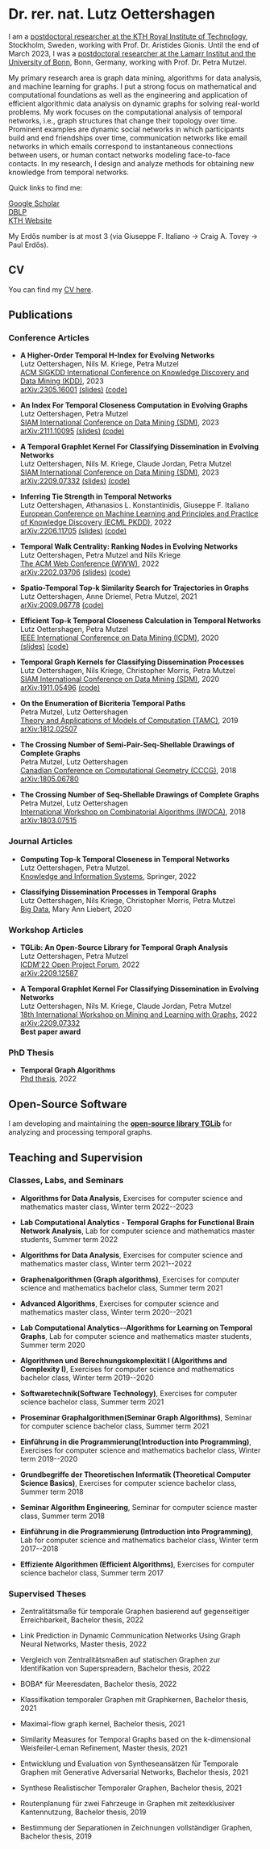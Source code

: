 # Dr. rer. nat. Lutz Oettershagen

I am a [postdoctoral researcher at the KTH Royal Institute of Technology](https://www.kth.se/), Stockholm, Sweden, working with Prof. Dr. Aristides Gionis.
Until the end of March 2023, I was a [postdoctoral researcher at the Lamarr Institut and the University of Bonn](https://ca.cs.uni-bonn.de//doku.php), Bonn, Germany, working with Prof. Dr. Petra Mutzel.

My primary research area is graph data mining, algorithms for data analysis, and machine learning for graphs. I put a strong focus on mathematical and computational foundations as well as the engineering and application of efficient algorithmic data analysis on dynamic graphs for solving real-world problems. My work focuses on the computational analysis of temporal networks, i.e., graph structures that change their topology over time. Prominent examples are dynamic social networks in which participants build and end friendships over time, communication networks like email networks in which emails correspond to instantaneous connections between users, or human contact networks modeling face-to-face contacts. In my research, I design and analyze methods for obtaining new knowledge from temporal networks. 


Quick links to find me:  


[Google Scholar](https://scholar.google.com/citations?user=NnaJPcMAAAAJ&hl=en)  
[DBLP](https://dblp.org/pid/217/2351.html)  
[KTH Website](https://www.kth.se/profile/lutzo)  


My Erdős number is at most 3 (via Giuseppe F. Italiano → Craig A. Tovey → Paul Erdős).

## CV

You can find my [CV here](https://github.com/Lutzoe/lutzoe.github.io/raw/master/cv/CV_Lutz_Oettershagen.pdf).

## Publications 
### Conference Articles 


* **A Higher-Order Temporal H-Index for Evolving Networks**  
Lutz Oettershagen, Nils M. Kriege, Petra Mutzel  
[ACM SIGKDD International Conference on Knowledge Discovery and Data Mining (KDD)](https://kdd.org/kdd2023/), 2023  
[arXiv:2305.16001](https://arxiv.org/abs/2305.16001) [(slides)](https://gitlab.com/tgpublic/tgh/-/raw/main/kdd23_slides.pdf?ref_type=heads) [(code)](https://gitlab.com/tgpublic/tgh)

* **An Index For Temporal Closeness Computation in Evolving Graphs**  
Lutz Oettershagen, Petra Mutzel  
[SIAM International Conference on Data Mining (SDM)](https://www.siam.org/conferences/cm/conference/sdm23), 2023  
[arXiv:2111.10095](https://arxiv.org/abs/2111.10095) [(slides)](https://gitlab.com/tgpublic/tgindex/-/raw/main/slides.pdf?ref_type=heads) [(code)](https://gitlab.com/tgpublic/tgindex)

* **A Temporal Graphlet Kernel For Classifying Dissemination in Evolving Networks**  
Lutz Oettershagen, Nils M. Kriege, Claude Jordan, Petra Mutzel  
[SIAM International Conference on Data Mining (SDM)](https://www.siam.org/conferences/cm/conference/sdm23), 2023  
[arXiv:2209.07332](https://arxiv.org/abs/2209.07332) [(slides)](https://gitlab.com/tgpublic/tgraphlet/-/raw/main/A%20Temporal%20Graphlet%20Kernel%20for%20Classifying%20Dissemination%20in%20Evolving%20Networks.pdf?ref_type=heads) [(code)](https://gitlab.com/tgpublic/tgraphlet)
 
* **Inferring Tie Strength in Temporal Networks**  
Lutz Oettershagen, Athanasios L. Konstantinidis, Giuseppe F. Italiano  
[European Conference on Machine Learning and Principles and Practice of Knowledge Discovery (ECML PKDD)](https://2022.ecmlpkdd.org/), 2022  
[arXiv:2206.11705](https://arxiv.org/abs/2206.11705) [(slides)](https://gitlab.com/tgpublic/tgstc/-/raw/main/slides.pdf?ref_type=heads) [(code)](https://gitlab.com/tgpublic/tgstc)

* **Temporal Walk Centrality: Ranking Nodes in Evolving Networks**  
Lutz Oettershagen, Petra Mutzel and Nils Kriege  
[The ACM Web Conference (WWW)](https://www2022.thewebconf.org/), 2022  
[arXiv:2202.03706](https://arxiv.org/abs/2202.03706) [(slides)](https://gitlab.com/tgpublic/twc/-/raw/main/slides.pdf?ref_type=heads) [(code)](https://gitlab.com/tgpublic/twc)

* **Spatio-Temporal Top-k Similarity Search for Trajectories in Graphs**  
Lutz Oettershagen, Anne Driemel, Petra Mutzel, 2021  
[arXiv:2009.06778](https://arxiv.org/abs/2009.06778) [(code)](https://gitlab.com/tgpublic/topktraj)

* **Efficient Top-k Temporal Closeness Calculation in Temporal Networks**  
Lutz Oettershagen, Petra Mutzel  
[IEEE International Conference on Data Mining (ICDM)](http://icdm2020.bigke.org/), 2020  
[(slides)](https://gitlab.com/tgpublic/tgcloseness/-/raw/master/slides.pdf?ref_type=heads) [(code)](https://gitlab.com/tgpublic/tgcloseness)

* **Temporal Graph Kernels for Classifying Dissemination Processes**  
Lutz Oettershagen, Nils Kriege, Christopher Morris, Petra Mutzel  
[SIAM International Conference on Data Mining (SDM)](https://www.siam.org/conferences/cm/conference/sdm20), 2020  
[arXiv:1911.05496](https://arxiv.org/abs/1911.05496) [(code)](https://gitlab.com/tgpublic/tgkernel)

* **On the Enumeration of Bicriteria Temporal Paths**  
Petra Mutzel, Lutz Oettershagen  
[Theory and Applications of Models of Computation (TAMC)](http://www.f.waseda.jp/watada/TAMC2019/), 2019  
[arXiv:1812.02507](https://arxiv.org/abs/1812.02507)

* **The Crossing Number of Semi-Pair-Seq-Shellable Drawings of Complete Graphs**  
Petra Mutzel, Lutz Oettershagen  
[Canadian Conference on Computational Geometry (CCCG)](http://www.cs.umanitoba.ca/~cccg2018/), 2018  
[arXiv:1805.06780](https://arxiv.org/abs/1805.06780)

* **The Crossing Number of Seq-Shellable Drawings of Complete Graphs**  
Petra Mutzel, Lutz Oettershagen  
[International Workshop on Combinatorial Algorithms (IWOCA)](https://www.comp.nus.edu.sg/~iwoca18/), 2018  
[arXiv:1803.07515](https://arxiv.org/abs/1803.07515)

### Journal Articles 

* **Computing Top-k Temporal Closeness in Temporal Networks**  
Lutz Oettershagen, Petra Mutzel.  
[Knowledge and Information Systems](https://doi.org/10.1007/s10115-021-01639-4), Springer, 2022

* **Classifying Dissemination Processes in Temporal Graphs**  
Lutz Oettershagen, Nils Kriege, Christopher Morris, Petra Mutzel  
[Big Data](https://www.liebertpub.com/doi/full/10.1089/big.2020.0086), Mary Ann Liebert, 2020


### Workshop Articles 
* **TGLib: An Open-Source Library for Temporal Graph Analysis**  
Lutz Oettershagen, Petra Mutzel  
[ICDM'22 Open Project Forum](https://www.cs.ucr.edu/~epapalex/icdm22-open-project-forum/), 2022  
[arXiv:2209.12587](https://arxiv.org/abs/2209.12587)

* **A Temporal Graphlet Kernel For Classifying Dissemination in Evolving Networks**  
Lutz Oettershagen, Nils M. Kriege, Claude Jordan, Petra Mutzel  
[18th International Workshop on Mining and Learning with Graphs](https://www.mlgworkshop.ml/), 2022  
[arXiv:2209.07332](https://arxiv.org/abs/2209.07332)  
**Best paper award** 


### PhD Thesis
* **Temporal Graph Algorithms**  
[Phd thesis](https://bonndoc.ulb.uni-bonn.de/xmlui/handle/20.500.11811/10104), 2022  


## Open-Source Software
I am developing and maintaining
the [**open-source library TGLib**](https://gitlab.com/tgpublic/tglib) for analyzing and processing temporal graphs.

## Teaching and Supervision

### Classes, Labs, and Seminars

* **Algorithms for Data Analysis**, 
Exercises for computer science and mathematics master class, 
Winter term 2022--2023

* **Lab Computational Analytics - Temporal Graphs for Functional Brain Network Analysis**, 
Lab for computer science and mathematics master students, 
Summer term 2022

* **Algorithms for Data Analysis**, 
Exercises for computer science and mathematics master class, 
Winter term 2021--2022

* **Graphenalgorithmen (Graph algorithms)**, 
Exercises for computer science and mathematics bachelor class, 
Summer term 2021

* **Advanced Algorithms**, 
Exercises for computer science and mathematics master class, 
Winter term 2020--2021

* **Lab Computational Analytics--Algorithms for Learning on Temporal Graphs**, 
Lab for computer science and mathematics master students, 
Summer term 2020

* **Algorithmen und Berechnungskomplexität I (Algorithms and Complexity I)**, 
Exercises for computer science and mathematics bachelor class, 
Winter term 2019--2020

* **Softwaretechnik(Software Technology)**, 
Exercises for computer science bachelor class, 
Summer term 2021

* **Proseminar Graphalgorithmen(Seminar Graph Algorithms)**,
Seminar for computer science bachelor class,
Summer term 2021

* **Einführung in die Programmierung(Introduction into Programming)**, 
Exercises for computer science and mathematics bachelor class, 
Winter term 2019--2020

* **Grundbegriffe der Theoretischen Informatik (Theoretical Computer Science Basics)**, 
Exercises for computer science bachelor class, 
Summer term 2018

* **Seminar Algorithm Engineering**, 
Seminar for computer science master class, 
Summer term 2018

* **Einführung in die Programmierung (Introduction into Programming)**, 
Lab for computer science and mathematics bachelor class, 
Winter term 2017--2018

* **Effiziente Algorithmen (Efficient Algorithms)**, 
Exercises for computer science bachelor class, 
Summer term 2017

### Supervised Theses

* Zentralitätsmaße für temporale Graphen basierend auf gegenseitiger Erreichbarkeit, 
Bachelor thesis, 2022

* Link Prediction in Dynamic Communication Networks Using Graph Neural Networks, 
Master thesis, 2022

* Vergleich von Zentralitätsmaßen auf statischen Graphen zur Identifikation von Superspreadern, 
Bachelor thesis, 2022

* BOBA* für Meeresdaten, 
Bachelor thesis, 2022

* Klassifikation temporaler Graphen mit Graphkernen, 
Bachelor thesis, 2021

* Maximal-flow graph kernel, 
Bachelor thesis, 2021

* Similarity Measures for Temporal Graphs based on the k-dimensional Weisfeiler-Leman Refinement, 
Master thesis, 2021

* Entwicklung und Evaluation von Syntheseansätzen für Temporale Graphen mit Generative Adversarial Networks, 
Bachelor thesis, 2021

* Synthese Realistischer Temporaler Graphen, 
Bachelor thesis, 2021

* Routenplanung für zwei Fahrzeuge in Graphen mit zeitexklusiver Kantennutzung, 
Bachelor thesis, 2019

* Bestimmung der Separationen in Zeichnungen vollständiger Graphen, 
Bachelor thesis, 2019

